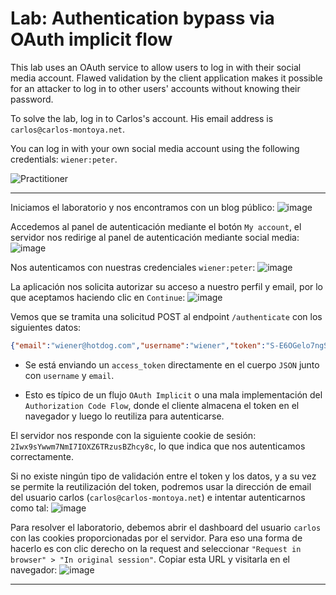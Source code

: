 # Lab: Authentication bypass via OAuth implicit flow

This lab uses an OAuth service to allow users to log in with their social media account. Flawed validation by the client application makes it possible for an attacker to log in to other users' accounts without knowing their password.

To solve the lab, log in to Carlos's account. His email address is `carlos@carlos-montoya.net`.

You can log in with your own social media account using the following credentials: `wiener:peter`.

![Practitioner](https://img.shields.io/badge/level-Apprentice-green) 

---

Iniciamos el laboratorio y nos encontramos con un blog público:
![image](https://github.com/user-attachments/assets/6ab96322-ed8d-4a44-8eab-8666d9cb392f)

Accedemos al panel de autenticación mediante el botón `My account`, el servidor nos redirige al panel de autenticación mediante social media:
![image](https://github.com/user-attachments/assets/ac9cd0fb-3837-483c-ae39-0ba66ad2c5b1)

Nos autenticamos con nuestras credenciales `wiener:peter`:
![image](https://github.com/user-attachments/assets/ddf98926-9cf4-4f9d-880a-d211bb28d0d9)

La aplicación nos solicita autorizar su acceso a nuestro perfil y email, por lo que aceptamos haciendo clic en `Continue`:
![image](https://github.com/user-attachments/assets/bc042af2-5e13-418c-a910-8bd35f8b4b2e)

Vemos que se tramita una solicitud POST al endpoint `/authenticate` con los siguientes datos:
```json
{"email":"wiener@hotdog.com","username":"wiener","token":"S-E6OGelo7ngSiSaKGJcaRLDfIKiwSXv38rgYWQ_QIn"}
```

- Se está enviando un `access_token` directamente en el cuerpo `JSON` junto con `username` y `email`.

- Esto es típico de un flujo `OAuth Implicit` o una mala implementación del `Authorization Code Flow`, donde el cliente almacena el token en el navegador y luego lo reutiliza para autenticarse.

El servidor nos responde con la siguiente cookie de sesión: `2Iwx9sYwwm7NmI7IOXZ6TRzusBZhcy8c`, lo que indica que nos autenticamos correctamente.


Si no existe ningún tipo de validación entre el token y los datos, y a su vez se permite la reutilización del token, podremos usar la dirección de email del usuario carlos (`carlos@carlos-montoya.net`) e intentar autenticarnos como tal:
![image](https://github.com/user-attachments/assets/1fdf1321-9ce4-40f2-a948-24230995a202)

Para resolver el laboratorio, debemos abrir el dashboard del usuario `carlos` con las cookies proporcionadas por el servidor. Para eso una forma de hacerlo es con clic derecho on la request and seleccionar `"Request in browser" > "In original session"`. Copiar esta URL y visitarla en el navegador:
![image](https://github.com/user-attachments/assets/4ba7e744-3219-45bd-b625-3c170d123ddd)

---


  


